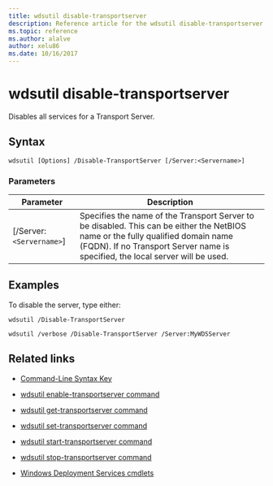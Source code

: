 ```yaml
---
title: wdsutil disable-transportserver
description: Reference article for the wdsutil disable-transportserver command, which disables all services for a Transport Server.
ms.topic: reference
ms.author: alalve
author: xelu86
ms.date: 10/16/2017
---
```


# wdsutil disable-transportserver



Disables all services for a Transport Server.

## Syntax

```
wdsutil [Options] /Disable-TransportServer [/Server:<Servername>]
```

### Parameters

|Parameter|Description|
|-------|--------|
|[/Server:`<Servername>`]|Specifies the name of the Transport Server to be disabled. This can be either the NetBIOS name or the fully qualified domain name (FQDN). If no Transport Server name is specified, the local server will be used.|

## Examples

To disable the server, type either:

```
wdsutil /Disable-TransportServer
```

```
wdsutil /verbose /Disable-TransportServer /Server:MyWDSServer
```

## Related links

- [Command-Line Syntax Key](command-line-syntax-key.md)

- [wdsutil enable-transportserver command](wdsutil-enable-transportserver.md)

- [wdsutil get-transportserver command](wdsutil-get-transportserver.md)

- [wdsutil set-transportserver command](wdsutil-set-transportserver.md)

- [wdsutil start-transportserver command](wdsutil-start-transportserver.md)

- [wdsutil stop-transportserver command](wdsutil-stop-transportserver.md)

- [Windows Deployment Services cmdlets](/powershell/module/wds)
